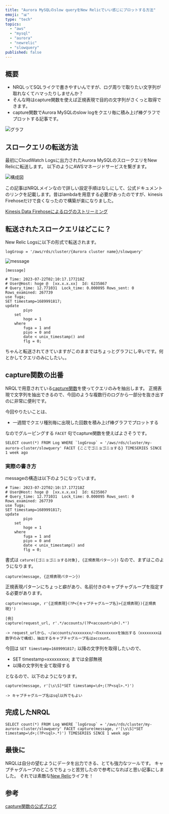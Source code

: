 ```yaml
---
title: "Aurora MySQLのslow queryをNew Relicでいい感じにプロットする方法"
emoji: "📊"
type: "tech"
topics:
  - "aws"
  - "mysql"
  - "aurora"
  - "newrelic"
  - "slowquery"
published: false
---
```


## 概要
  - NRQLってSQLライクで書きやすいんですが、ログ周りで取りたい文字列が取れなくてハマったりしませんか？
  - そんな時はcapture関数を使えば正規表現で目的の文字列がさくっと取得できます。
  - capture関数でAurora MySQLのslow logをクエリ毎に積み上げ棒グラフでプロットする記事です。

![グラフ](https://storage.googleapis.com/zenn-user-upload/da151eb0cdcb-20230722.png)

## スロークエリの転送方法
最初にCloudWatch Logsに出力されたAurora MySQLのスロークエリをNew Relicに転送します。
以下のようにAWSマネージドサービスを繋ぎます。

![構成図](https://storage.googleapis.com/zenn-user-upload/0238775bbf72-20230722.png)

この記事はNRQLメインなので詳しい設定手順はなしにして、公式ドキュメントのリンクを記載します。昔はlambdaを用意する必要があったのですが、kinesis Firehoseだけで良くなったので構築が楽になりました。

[Kinesis Data Firehoseによるログのストリーミング](https://docs.newrelic.com/jp/docs/logs/forward-logs/stream-logs-using-kinesis-data-firehose/)


## 転送されたスロークエリはどこに？
New Relic Logsに以下の形式で転送されます。

    logGroup = '/aws/rds/cluster/{Aurora cluster name}/slowquery'

![message](https://storage.googleapis.com/zenn-user-upload/d9295cc95667-20230722.png)

```
[message]

# Time: 2023-07-22T02:10:17.177218Z
# User@Host: hoge @  [xx.x.x.xx]  Id: 6235867
# Query_time: 12.771031  Lock_time: 0.000095 Rows_sent: 0  Rows_examined: 267739
use fuga;
SET timestamp=1689991817;
update 
		piyo 
	set 
		hoge = 1
	where 
		fuga = 1 and 
		piyo = 0 and 
		date < unix_timestamp() and 
		flg = 0;
```

ちゃんと転送されてきていますがこのままではちょっとグラフにし辛いです。何とかしてクエリのみにしたい。。

## capture関数の出番
NRQLで用意されている[capture関数](https://docs.newrelic.com/whats-new/2021/06/extract-data-regex/)を使ってクエリのみを抽出します。
正規表現で文字列を抽出できるので、今回のような複数行のログから一部分を抜き出すのに非常に便利です。

今回やりたいことは、

- 一週間でクエリ種別毎に出現した回数を積み上げ棒グラフでプロットする

なのでグルーピングする `FACET` 句でcapture関数を使えばよさそうです。

```
SELECT count(*) FROM Log WHERE `logGroup` = '/aws/rds/cluster/my-aurora-cluster/slowquery' FACET {ここでゴニョゴニョする} TIMESERIES SINCE 1 week ago
```

### 実際の書き方

messageの構造は以下のようになっています。

```
# Time: 2023-07-22T02:10:17.177218Z
# User@Host: hoge @  [xx.x.x.xx]  Id: 6235867
# Query_time: 12.771031  Lock_time: 0.000095 Rows_sent: 0  Rows_examined: 267739
use fuga;
SET timestamp=1689991817;
update 
		piyo 
	set 
		hoge = 1
	where 
		fuga = 1 and 
		piyo = 0 and 
		date < unix_timestamp() and 
		flg = 0;
```

書式は `cature({ゴニョゴニョする対象}, {正規表現パターン})` なので、まずはこのようになります。

```
capture(message, {正規表現パターン})
```

正規表現パターンにちょっと癖があり、名前付きのキャプチャグループを指定する必要があります。

```
capture(message, r'{正規表現}(?P<{キャプチャグループ名}>{正規表現}){正規表現}')

[例]
capture(request_url, r'.*/accounts/(?P<account>\d+).*')

-> request_urlから、~/accounts/xxxxxxxx/~のxxxxxxxxを抽出する（xxxxxxxxは数字のみで構成）、抽出するキャプチャグループ名はaccount。
```

今回は `SET timestamp=1689991817;` 以降の文字列を取得したいので、

- SET timestamp=xxxxxxxxx; までは全部無視
- 以降の文字列を全て取得する

となるので、以下のようになります。

```
capture(message, r'[\s\S]*SET timestamp=\d+;(?P<sql>.*)')

-> キャプチャグループ名はsql以外でもよい
```

## 完成したNRQL
    SELECT count(*) FROM Log WHERE `logGroup` = '/aws/rds/cluster/my-aurora-cluster/slowquery' FACET capture(message, r'[\s\S]*SET timestamp=\d+;(?P<sql>.*)') TIMESERIES SINCE 1 week ago

## 最後に
NRQLは自分の望むようにデータを出力できる、とても強力なツールです。
キャプチャグループのところでちょっと苦労したので参考になればと思い記事にしました。
それでは素敵な[New Relic](https://newrelic.com/jp/about/media-assets#:~:text=EPS%C2%A0%20%C2%A0SVG-,New%20Relic%E3%81%AE%E8%A1%A8%E8%A8%98%E3%81%AB%E3%81%A4%E3%81%84%E3%81%A6,-%E3%80%8CNew%20Relic%E3%80%8D%E3%81%AE)ライフを！

## 参考
[capture関数の公式ブログ](https://newrelic.com/jp/blog/how-to-relic/nrql-regrex-capture)


